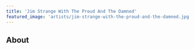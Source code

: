 ```yaml
---
title: 'Jim Strange With The Proud And The Damned'
featured_image: 'artists/jim-strange-with-the-proud-and-the-damned.jpg'
---
```


## About


